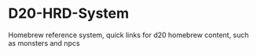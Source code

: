 # D20-HRD-System
Homebrew reference system, quick links for d20 homebrew content, such as monsters and npcs
